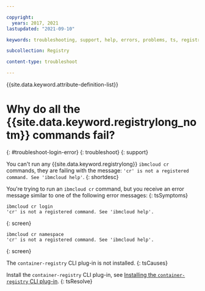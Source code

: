 ```yaml
---

copyright:
  years: 2017, 2021
lastupdated: "2021-09-10"

keywords: troubleshooting, support, help, errors, problems, ts, registry, log in, login fails, not a registered command, registered command, command fails

subcollection: Registry

content-type: troubleshoot

---
```


{{site.data.keyword.attribute-definition-list}}

# Why do all the {{site.data.keyword.registrylong_notm}} commands fail?
{: #troubleshoot-login-error}
{: troubleshoot}
{: support}

You can't run any {{site.data.keyword.registrylong}} `ibmcloud cr` commands, they are failing with the message: `'cr' is not a registered command. See 'ibmcloud help'`.
{: shortdesc}

You're trying to run an `ibmcloud cr` command, but you receive an error message similar to one of the following error messages:
{: tsSymptoms}

```
ibmcloud cr login
'cr' is not a registered command. See 'ibmcloud help'.
```
{: screen}

```
ibmcloud cr namespace
'cr' is not a registered command. See 'ibmcloud help'.
```
{: screen}

The `container-registry` CLI plug-in is not installed.
{: tsCauses}

Install the `container-registry` CLI plug-in, see [Installing the `container-registry` CLI plug-in](/docs/Registry?topic=Registry-registry_setup_cli_namespace#cli_namespace_registry_cli_install).
{: tsResolve}


